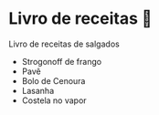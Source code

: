 # Livro de receitas 🐔

Livro de receitas de salgados

 - Strogonoff de frango
 - Pavê
 - Bolo de Cenoura
 - Lasanha
 - Costela no vapor